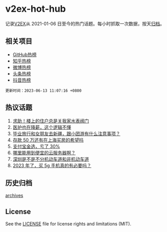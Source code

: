 # v2ex-hot-hub

 记录[V2EX](https://www.v2ex.com/)从 2021-01-06 日至今的热门话题。每小时抓取一次数据，按天[归档](archives)。
 
 ## 相关项目

- [GitHub热榜](https://github.com/snaildev/github-hot-hub)
- [知乎热榜](https://github.com/snaildev/zhihu-hot-hub)
- [微博热榜](https://github.com/snaildev/weibo-hot-hub)
- [头条热榜](https://github.com/snaildev/toutiao-hot-hub)
- [抖音热榜](https://github.com/snaildev/douyin-hot-hub)


 `更新时间：2023-06-13 11:07:16 +0800`

## 热议话题

1. [求助！楼上的住户总是关我家水表阀门](https://www.v2ex.com/t/947926)
1. [医护也在降薪，这个逻辑不懂](https://www.v2ex.com/t/948029)
1. [毕业旅行和女朋友去新疆，跟小团游有什么注意事项？](https://www.v2ex.com/t/947942)
1. [存款 50 万还有在上海买房的希望吗](https://www.v2ex.com/t/948135)
1. [支付宝金选，亏了 30%](https://www.v2ex.com/t/948196)
1. [哪里能用到便宜的云服务器啊？](https://www.v2ex.com/t/947920)
1. [深圳是不是不分机动车道和非机动车道](https://www.v2ex.com/t/948082)
1. [2023 年了，买 5g 手机真的有必要吗？](https://www.v2ex.com/t/948121)

## 历史归档

[archives](archives)

## License

See the [LICENSE](LICENSE) file for license rights and limitations (MIT).
